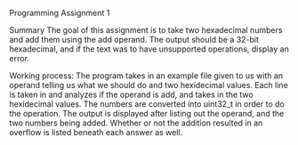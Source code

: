 Programming Assignment 1

Summary
The goal of this assignment is to take two hexadecimal numbers and add them using the add operand. The output should be a 32-bit hexadecimal, and if the text was to have unsupported operations, display an error.

Working process:
The program takes in an example file given to us with an operand telling us what we should do and two hexidecimal values. Each line is taken in and analyzes if the operand is add, and takes in the two hexidecimal values. The numbers are converted into uint32_t in order to do the operation. The output is displayed after listing out the operand, and the two numbers being added. Whether or not the addition resulted in an overflow is listed beneath each answer as well.